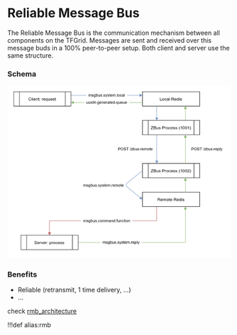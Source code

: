 # Reliable Message Bus

The Reliable Message Bus is the communication mechanism between all components on the TFGrid. Messages are sent and received over this message buds in a 100% peer-to-peer setup. Both client and server use the same structure. 

### Schema

![Schema](img/zbus.png) 

### Benefits

- Reliable (retransmit, 1 time delivery, ...)
- ...


check [rmb_architecture](rmb_architecture)

!!!def alias:rmb
